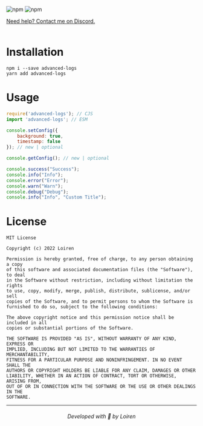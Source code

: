 ![npm](https://img.shields.io/npm/v/advanced-logs?label=npm&style=for-the-badge)
![npm](https://img.shields.io/npm/dt/advanced-logs?style=for-the-badge)

[Need help? Contact me on Discord.](https://discord.com/users/852606013126606908)
<br /><br />

# Installation
```shell
npm i --save advanced-logs
yarn add advanced-logs
```

# Usage
```js
require('advanced-logs'); // CJS
import 'advanced-logs'; // ESM

console.setConfig({
    background: true,
    timestamp: false
}); // new | optional

console.getConfig(); // new | optional

console.success("Success");
console.info("Info");
console.error("Error");
console.warn("Warn");
console.debug("Debug");
console.info("Info", "Custom Title");
```

# License
```
MIT License

Copyright (c) 2022 Loiren

Permission is hereby granted, free of charge, to any person obtaining a copy
of this software and associated documentation files (the "Software"), to deal
in the Software without restriction, including without limitation the rights
to use, copy, modify, merge, publish, distribute, sublicense, and/or sell
copies of the Software, and to permit persons to whom the Software is
furnished to do so, subject to the following conditions:

The above copyright notice and this permission notice shall be included in all
copies or substantial portions of the Software.

THE SOFTWARE IS PROVIDED "AS IS", WITHOUT WARRANTY OF ANY KIND, EXPRESS OR
IMPLIED, INCLUDING BUT NOT LIMITED TO THE WARRANTIES OF MERCHANTABILITY,
FITNESS FOR A PARTICULAR PURPOSE AND NONINFRINGEMENT. IN NO EVENT SHALL THE
AUTHORS OR COPYRIGHT HOLDERS BE LIABLE FOR ANY CLAIM, DAMAGES OR OTHER
LIABILITY, WHETHER IN AN ACTION OF CONTRACT, TORT OR OTHERWISE, ARISING FROM,
OUT OF OR IN CONNECTION WITH THE SOFTWARE OR THE USE OR OTHER DEALINGS IN THE
SOFTWARE.
```

---

<h6 align="center">Developed with 💙 by Loiren</h6>
